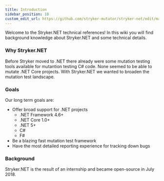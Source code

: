 ```yaml
---
title: Introduction
sidebar_position: 10
custom_edit_url: https://github.com/stryker-mutator/stryker-net/edit/master/docs/technical-reference/introduction.md
---
```


Welcome to the Stryker.NET technical references! In this wiki you will find background knowledge about Stryker.NET and some technical details.

### Why Stryker.NET
Before Stryker moved to .NET there already were some mutation testing tools available for mutantion testing C# code. None seemed to be able to mutate .NET Core projects. With Stryker.NET we wanted to broaden the mutation test landscape. 

### Goals
Our long term goals are:
* Offer broad support for .NET projects
  * .NET Framework 4.6+ 
  * .NET Core 1.0+
  * .NET 5+
  * C#
  * F#
* Be a blazing fast mutation test framework
* Have the most detailed reporting experience for tracking down bugs

### Background
Stryker.NET is the result of an internship and became open-source in July 2018.
